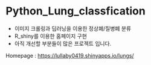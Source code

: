 # Python_Lung_classfication

- 이미지 크롤링과 딥러닝을 이용한 정상폐/질병폐 분류
- R_shiny를 이용한 홈페이지 구현
- 아직 개선할 부분들이 많은 프로젝트 입니다.

Homepage : https://lullaby0419.shinyapps.io/lungs/
